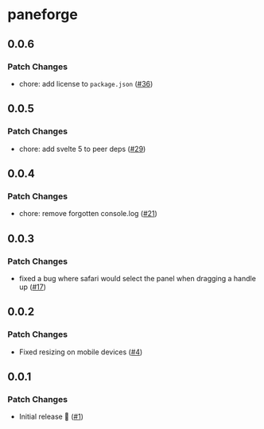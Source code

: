 # paneforge

## 0.0.6

### Patch Changes

- chore: add license to `package.json` ([#36](https://github.com/svecosystem/paneforge/pull/36))

## 0.0.5

### Patch Changes

-   chore: add svelte 5 to peer deps ([#29](https://github.com/svecosystem/paneforge/pull/29))

## 0.0.4

### Patch Changes

-   chore: remove forgotten console.log ([#21](https://github.com/svecosystem/paneforge/pull/21))

## 0.0.3

### Patch Changes

-   fixed a bug where safari would select the panel when dragging a handle up ([#17](https://github.com/svecosystem/paneforge/pull/17))

## 0.0.2

### Patch Changes

-   Fixed resizing on mobile devices ([#4](https://github.com/svecosystem/paneforge/pull/4))

## 0.0.1

### Patch Changes

-   Initial release 🎉 ([#1](https://github.com/svecosystem/paneforge/pull/1))
